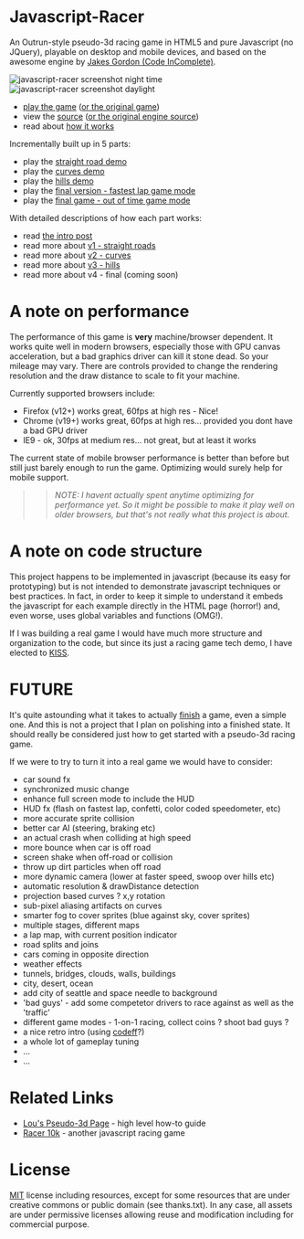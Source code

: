 Javascript-Racer
==========================

An Outrun-style pseudo-3d racing game in HTML5 and pure Javascript (no JQuery), playable on desktop and mobile devices, and based on the awesome engine by [Jakes Gordon (Code InComplete)](https://github.com/jakesgordon/javascript-racer).

![javascript-racer screenshot night time](https://github.com/lrq3000/javascript-racer/raw/master/screenshots/screenshot1.png)
![javascript-racer screenshot daylight](https://github.com/lrq3000/javascript-racer/raw/master/screenshots/screenshot2.png)

 * [play the game](https://lrq3000.github.io/javascript-racer/v5.game.html) ([or the original game](http://codeincomplete.com/projects/racer/v4.final.html))
 * view the [source](https://github.com/lrq3000/javascript-racer) ([or the original engine source](https://github.com/jakesgordon/javascript-racer))
 * read about [how it works](http://codeincomplete.com/posts/2012/6/22/javascript_racer/)

Incrementally built up in 5 parts:

 * play the [straight road demo](https://lrq3000.github.io/javascript-racer/v1.straight.html)
 * play the [curves demo](https://lrq3000.github.io/javascript-racer/v2.curves.html)
 * play the [hills demo](https://lrq3000.github.io/javascript-racer/v3.hills.html)
 * play the [final version - fastest lap game mode](https://lrq3000.github.io/javascript-racer/v4.final.html)
 * play the [final game - out of time game mode](https://lrq3000.github.io/javascript-racer/v5.game.html)

With detailed descriptions of how each part works:

 * read [the intro post](http://codeincomplete.com/posts/2012/6/22/javascript_racer/)
 * read more about [v1 - straight roads](http://codeincomplete.com/posts/2012/6/23/javascript_racer_v1_straight)
 * read more about [v2 - curves](http://codeincomplete.com/posts/2012/6/24/javascript_racer_v2_curves/)
 * read more about [v3 - hills](http://codeincomplete.com/posts/2012/6/26/javascript_racer_v3_hills/)
 * read more about v4 - final (coming soon)

A note on performance
=====================

The performance of this game is **very** machine/browser dependent. It works quite well in modern
browsers, especially those with GPU canvas acceleration, but a bad graphics driver can kill it stone
dead. So your mileage may vary. There are controls provided to change the rendering resolution
and the draw distance to scale to fit your machine.

Currently supported browsers include:

 * Firefox (v12+) works great, 60fps at high res - Nice!
 * Chrome (v19+) works great, 60fps at high res... provided you dont have a bad GPU driver
 * IE9 - ok, 30fps at medium res... not great, but at least it works

The current state of mobile browser performance is better than before but still just barely enough to run the game.
Optimizing would surely help for mobile support.

>> _NOTE: I havent actually spent anytime optimizing for performance yet. So it might be possible to
   make it play well on older browsers, but that's not really what this project is about._

A note on code structure
========================

This project happens to be implemented in javascript (because its easy for prototyping) but
is not intended to demonstrate javascript techniques or best practices. In fact, in order to
keep it simple to understand it embeds the javascript for each example directly in the HTML
page (horror!) and, even worse, uses global variables and functions (OMG!).

If I was building a real game I would have much more structure and organization to the
code, but since its just a racing game tech demo, I have elected to [KISS](http://en.wikipedia.org/wiki/KISS_principle).

FUTURE
======

It's quite astounding what it takes to actually [finish](http://codeincomplete.com/posts/2011/9/21/defining_finished/)
a game, even a simple one. And this is not a project that I plan on polishing into a finished state. It should
really be considered just how to get started with a pseudo-3d racing game.

If we were to try to turn it into a real game we would have to consider:

 * car sound fx
 * synchronized music change
 * enhance full screen mode to include the HUD
 * HUD fx (flash on fastest lap, confetti, color coded speedometer, etc)
 * more accurate sprite collision
 * better car AI (steering, braking etc)
 * an actual crash when colliding at high speed
 * more bounce when car is off road
 * screen shake when off-road or collision
 * throw up dirt particles when off road
 * more dynamic camera (lower at faster speed, swoop over hills etc)
 * automatic resolution & drawDistance detection
 * projection based curves ? x,y rotation
 * sub-pixel aliasing artifacts on curves
 * smarter fog to cover sprites (blue against sky, cover sprites)
 * multiple stages, different maps
 * a lap map, with current position indicator
 * road splits and joins
 * cars coming in opposite direction
 * weather effects
 * tunnels, bridges, clouds, walls, buildings
 * city, desert, ocean
 * add city of seattle and space needle to background
 * 'bad guys' - add some competetor drivers to race against as well as the 'traffic'
 * different game modes - 1-on-1 racing, collect coins ? shoot bad guys ?
 * a nice retro intro (using [codeff](https://github.com/andrienko/codeff)?)
 * a whole lot of gameplay tuning
 * ...
 * ...

Related Links
=============

 * [Lou's Pseudo-3d Page](http://www.extentofthejam.com/pseudo/) - high level how-to guide
 * [Racer 10k](https://github.com/onaluf/RacerJS) - another javascript racing game

License
=======

[MIT](http://en.wikipedia.org/wiki/MIT_License) license including resources, except for some resources that are under creative commons or public domain (see thanks.txt). In any case, all assets are under permissive licenses allowing reuse and modification including for commercial purpose.
